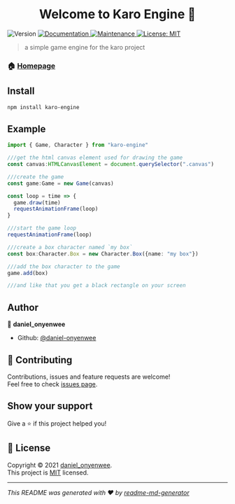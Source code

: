 <h1 align="center">Welcome to Karo Engine 👋</h1>
<p>
  <img alt="Version" src="https://img.shields.io/badge/version-0.0.1--beta-blue.svg?cacheSeconds=2592000" />
  <a href="https://daniel-onyenwee.github.io/Karo-engine/" target="_blank">
    <img alt="Documentation" src="https://img.shields.io/badge/documentation-yes-brightgreen.svg" />
  </a>
  <a href="https://github.com/daniel-onyenwee/karo-engine/graphs/commit-activity" target="_blank">
    <img alt="Maintenance" src="https://img.shields.io/badge/Maintained%3F-yes-green.svg" />
  </a>
  <a href="https://github.com/daniel-onyenwee/Karo-engine/blob/main/LICENSE" target="_blank">
    <img alt="License: MIT" src="https://img.shields.io/github/license/daniel-onyenwee/karo-engine" />
  </a>
</p>

> a simple game engine for the karo project

### 🏠 [Homepage](https://github.com/daniel-onyenwee/karo-engine.git#readme)

## Install

```sh
npm install karo-engine
```

## Example

```typescript
import { Game, Character } from "karo-engine"

///get the html canvas element used for drawing the game
const canvas:HTMLCanvasElement = document.querySelector(".canvas")

///create the game
const game:Game = new Game(canvas)

const loop = time => {
  game.draw(time)
  requestAnimationFrame(loop)
}

///start the game loop
requestAnimationFrame(loop)

///create a box character named `my box`
const box:Character.Box = new Character.Box({name: "my box"})

///add the box character to the game
game.add(box)

///and like that you get a black rectangle on your screen
```

## Author

👤 **daniel_onyenwee**

* Github: [@daniel-onyenwee](https://github.com/daniel-onyenwee)

## 🤝 Contributing

Contributions, issues and feature requests are welcome!<br />Feel free to check [issues page](https://github.com/daniel-onyenwee/karo-engine/issues).

## Show your support

Give a ⭐️ if this project helped you!

## 📝 License

Copyright © 2021 [daniel_onyenwee](https://github.com/daniel-onyenwee).<br />
This project is [MIT](https://github.com/daniel-onyenwee/karo-engine/blob/master/LICENSE) licensed.

***
_This README was generated with ❤️ by [readme-md-generator](https://github.com/kefranabg/readme-md-generator)_